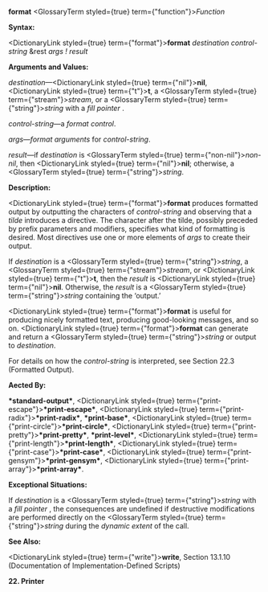 **format** <GlossaryTerm styled={true} term={"function"}><i>Function</i></GlossaryTerm> 



**Syntax:** 



<DictionaryLink styled={true} term={"format"}><b>format</b></DictionaryLink> *destination control-string* &amp;rest *args ! result* 



**Arguments and Values:** 



*destination*—<DictionaryLink styled={true} term={"nil"}><b>nil</b></DictionaryLink>, <DictionaryLink styled={true} term={"t"}><b>t</b></DictionaryLink>, a <GlossaryTerm styled={true} term={"stream"}><i>stream</i></GlossaryTerm>, or a <GlossaryTerm styled={true} term={"string"}><i>string</i></GlossaryTerm> with a *fill pointer* . 



*control-string*—a *format control*. 



*args*—*format arguments* for *control-string*. 



*result*—if *destination* is <GlossaryTerm styled={true} term={"non-nil"}><i>non-nil</i></GlossaryTerm>, then <DictionaryLink styled={true} term={"nil"}><b>nil</b></DictionaryLink>; otherwise, a <GlossaryTerm styled={true} term={"string"}><i>string</i></GlossaryTerm>. 



**Description:** 



<DictionaryLink styled={true} term={"format"}><b>format</b></DictionaryLink> produces formatted output by outputting the characters of *control-string* and observing that a *tilde* introduces a directive. The character after the tilde, possibly preceded by prefix parameters and modifiers, specifies what kind of formatting is desired. Most directives use one or more elements of *args* to create their output. 



If *destination* is a <GlossaryTerm styled={true} term={"string"}><i>string</i></GlossaryTerm>, a <GlossaryTerm styled={true} term={"stream"}><i>stream</i></GlossaryTerm>, or <DictionaryLink styled={true} term={"t"}><b>t</b></DictionaryLink>, then the *result* is <DictionaryLink styled={true} term={"nil"}><b>nil</b></DictionaryLink>. Otherwise, the *result* is a <GlossaryTerm styled={true} term={"string"}><i>string</i></GlossaryTerm> containing the ‘output.’ 



<DictionaryLink styled={true} term={"format"}><b>format</b></DictionaryLink> is useful for producing nicely formatted text, producing good-looking messages, and so on. <DictionaryLink styled={true} term={"format"}><b>format</b></DictionaryLink> can generate and return a <GlossaryTerm styled={true} term={"string"}><i>string</i></GlossaryTerm> or output to *destination*. 



For details on how the *control-string* is interpreted, see Section 22.3 (Formatted Output). 



**Aected By:** 



**\*standard-output\***, <DictionaryLink styled={true} term={"print-escape"}><b>\*print-escape\*</b></DictionaryLink>, <DictionaryLink styled={true} term={"print-radix"}><b>\*print-radix\*</b></DictionaryLink>, **\*print-base\***, <DictionaryLink styled={true} term={"print-circle"}><b>\*print-circle\*</b></DictionaryLink>, <DictionaryLink styled={true} term={"print-pretty"}><b>\*print-pretty\*</b></DictionaryLink>, **\*print-level\***, <DictionaryLink styled={true} term={"print-length"}><b>\*print-length\*</b></DictionaryLink>, <DictionaryLink styled={true} term={"print-case"}><b>\*print-case\*</b></DictionaryLink>, <DictionaryLink styled={true} term={"print-gensym"}><b>\*print-gensym\*</b></DictionaryLink>, <DictionaryLink styled={true} term={"print-array"}><b>\*print-array\*</b></DictionaryLink>. 



**Exceptional Situations:** 



If *destination* is a <GlossaryTerm styled={true} term={"string"}><i>string</i></GlossaryTerm> with a *fill pointer* , the consequences are undefined if destructive modifications are performed directly on the <GlossaryTerm styled={true} term={"string"}><i>string</i></GlossaryTerm> during the *dynamic extent* of the call. 



**See Also:** 



<DictionaryLink styled={true} term={"write"}><b>write</b></DictionaryLink>, Section 13.1.10 (Documentation of Implementation-Defined Scripts) 







 



 



 



**22. Printer** 


  







 



 




